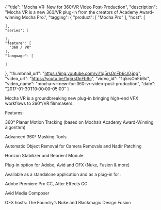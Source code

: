 {
  "title": "Mocha VR: New for 360/VR Video Post-Production",
  "description": "Mocha VR is a new 360/VR plug-in from the creators of Academy Award-winning Mocha Pro.",
  "tagging": {
    "product": [
      "Mocha Pro"
    ],
    "host": [

    ],
    "series": [

    ],
    "feature": [
      "360 / VR"
    ],
    "language": [

    ]
  },
  "thumbnail_url": "https://img.youtube.com/vi/1q5rsOnFb6c/0.jpg",
  "video_url": "https://youtu.be/1q5rsOnFb6c",
  "video_id": "1q5rsOnFb6c",
  "video_name": "mocha-vr-new-for-360-vr-video-post-production",
  "date": "2017-01-30T10:00:00-05:00"
}

Mocha VR is a groundbreaking new plug-in bringing high-end VFX workflows to 360°/VR filmmakers.

Features:

360° Planar Motion Tracking (based on Mocha’s Academy Award-Winning algorithm)

Advanced 360° Masking Tools

Automatic Object Removal for Camera Removals and Nadir Patching

Horizon Stabilizer and Reorient Module

Plug-in option for Adobe, Avid and OFX (Nuke, Fusion & more)

Available as a standalone application and as a plug-in for :

Adobe Premiere Pro CC, After Effects CC

Avid Media Composer

OFX hosts: The Foundry’s Nuke and Blackmagic Design Fusion
